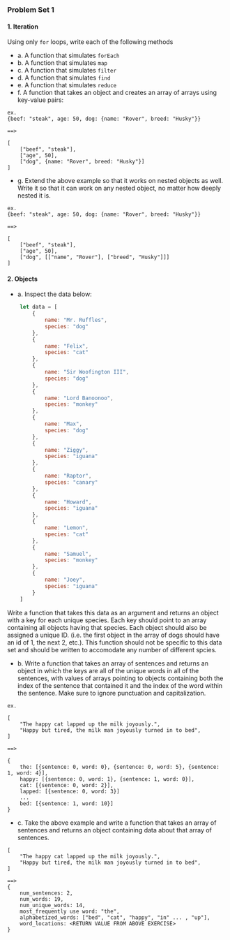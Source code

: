 ### Problem Set 1

#### 1. Iteration

Using only `for` loops, write each of the following methods

- a. A function that simulates `forEach`
- b. A function that simulates `map`
- c. A function that simulates `filter`
- d. A function that simulates `find`
- e. A function that simulates `reduce`
- f. A function that takes an object and creates an array of arrays using key-value pairs:

```
ex. 
{beef: "steak", age: 50, dog: {name: "Rover", breed: "Husky"}}

==>

[
	["beef", "steak"],
	["age", 50],
	["dog", {name: "Rover", breed: "Husky"}]
]
```

- g. Extend the above example so that it works on nested objects as well. Write it so that it can work on any nested object, no matter how deeply nested it is.

```
ex. 
{beef: "steak", age: 50, dog: {name: "Rover", breed: "Husky"}}

==>

[
	["beef", "steak"],
	["age", 50],
	["dog", [["name", "Rover"], ["breed", "Husky"]]]
]
```



#### 2. Objects

- a. Inspect the data below: 

```js
	let data = [
		{
			name: "Mr. Ruffles",
			species: "dog"
		},
		{
			name: "Felix",
			species: "cat"
		},
		{ 
			name: "Sir Woofington III",
			species: "dog"
		},
		{
			name: "Lord Banoonoo",
			species: "monkey"
		},
		{
			name: "Max",
			species: "dog"
		},
		{
			name: "Ziggy",
			species: "iguana"
		},
		{
			name: "Raptor",
			species: "canary"
		},
		{
			name: "Howard",
			species: "iguana"
		},
		{
			name: "Lemon",
			species: "cat"
		},
		{
			name: "Samuel",
			species: "monkey"
		},
		{
			name: "Joey",
			species: "iguana"
		}
	]
```

Write a function that takes this data as an argument and returns an object with a key for each unique species. Each key should point to an array containing all objects having that species. Each object should also be assigned a unique ID. (i.e. the first object in the array of dogs should have an id of 1, the next 2, etc.). This function should not be specific to this data set and should be written to accomodate any number of different spcies.

- b. Write a function that takes an array of sentences and returns an object in which the keys are all of the unique words in all of the sentences, with values of arrays pointing to objects containing both the index of the sentence that contained it and the index of the word within the sentence. Make sure to ignore punctuation and capitalization.

```
ex.

[
	"The happy cat lapped up the milk joyously.",
	"Happy but tired, the milk man joyously turned in to bed",
]

==> 

{
	the: [{sentence: 0, word: 0}, {sentence: 0, word: 5}, {sentence: 1, word: 4}],
	happy: [{sentence: 0, word: 1}, {sentence: 1, word: 0}],
	cat: [{sentence: 0, word: 2}],
	lapped: [{sentence: 0, word: 3}]
	...
	bed: [{sentence: 1, word: 10}]
}
```

- c. Take the above example and write a function that takes an array of sentences and returns an object containing data about that array of sentences.

```
[
	"The happy cat lapped up the milk joyously.",
	"Happy but tired, the milk man joyously turned in to bed",
]

==> 
{
	num_sentences: 2,
	num_words: 19,
	num_unique_words: 14,
	most_frequently use word: "the",
	alphabetized_words: ["bed", "cat", "happy", "in" ... , "up"],
	word_locations: <RETURN VALUE FROM ABOVE EXERCISE>
}
```
